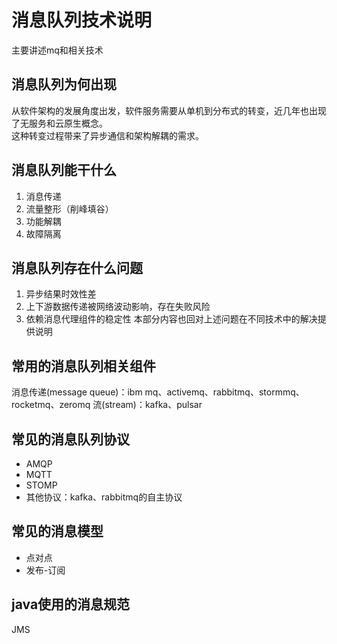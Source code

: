# 消息队列技术说明
主要讲述mq和相关技术
## 消息队列为何出现
从软件架构的发展角度出发，软件服务需要从单机到分布式的转变，近几年也出现了无服务和云原生概念。  
这种转变过程带来了异步通信和架构解耦的需求。

## 消息队列能干什么
1. 消息传递
2. 流量整形（削峰填谷）
3. 功能解耦
4. 故障隔离

## 消息队列存在什么问题
1. 异步结果时效性差
2. 上下游数据传递被网络波动影响，存在失败风险
3. 依赖消息代理组件的稳定性
本部分内容也回对上述问题在不同技术中的解决提供说明

## 常用的消息队列相关组件
消息传递(message queue)：ibm mq、activemq、rabbitmq、stormmq、rocketmq、zeromq
流(stream)：kafka、pulsar

## 常见的消息队列协议
- AMQP
- MQTT
- STOMP
- 其他协议：kafka、rabbitmq的自主协议

## 常见的消息模型
- 点对点
- 发布-订阅

## java使用的消息规范
JMS